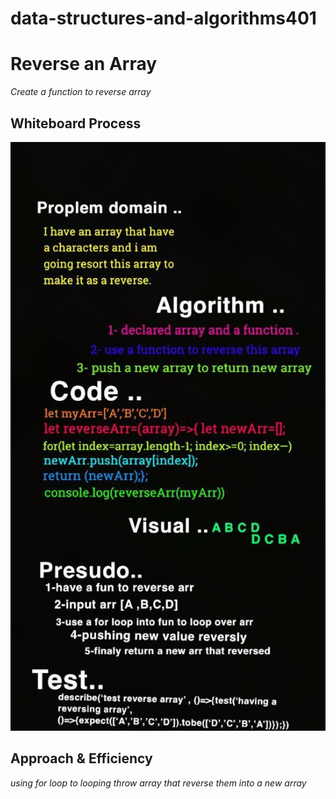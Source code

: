 # data-structures-and-algorithms401

# Reverse an Array
<!-- Description of the challenge -->
*Create a function to reverse array*
## Whiteboard Process
<!-- Embedded whiteboard image -->

![](../401js/img/array-reverse.jpeg)
## Approach & Efficiency
*using for loop to looping throw array that reverse them into a new array*